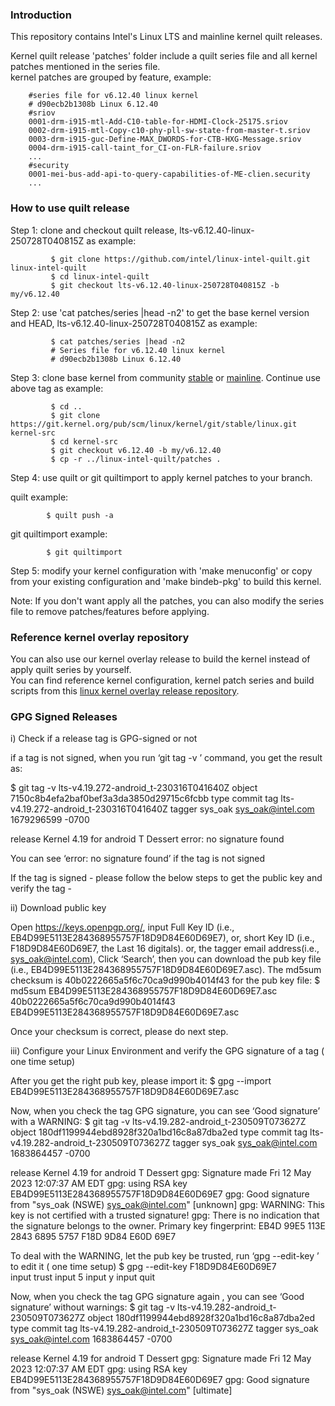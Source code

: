 ### Introduction

This repository contains Intel's Linux LTS and mainline kernel quilt releases.

Kernel quilt release 'patches' folder include a quilt series file and all kernel patches mentioned in the series file.\
kernel patches are grouped by feature, example:

```
    #series file for v6.12.40 linux kernel
    # d90ecb2b1308b Linux 6.12.40
    #sriov
    0001-drm-i915-mtl-Add-C10-table-for-HDMI-Clock-25175.sriov
    0002-drm-i915-mtl-Copy-c10-phy-pll-sw-state-from-master-t.sriov
    0003-drm-i915-guc-Define-MAX_DWORDS-for-CTB-HXG-Message.sriov
    0004-drm-i915-call-taint_for_CI-on-FLR-failure.sriov
    ...
    #security
    0001-mei-bus-add-api-to-query-capabilities-of-ME-clien.security
    ...
```

### How to use quilt release

Step 1: clone and checkout quilt release, lts-v6.12.40-linux-250728T040815Z as example:

```
         $ git clone https://github.com/intel/linux-intel-quilt.git linux-intel-quilt
         $ cd linux-intel-quilt
         $ git checkout lts-v6.12.40-linux-250728T040815Z -b my/v6.12.40
```

Step 2: use 'cat patches/series |head -n2' to get the base kernel version and HEAD, lts-v6.12.40-linux-250728T040815Z as example:

```
         $ cat patches/series |head -n2
         # Series file for v6.12.40 linux kernel
         # d90ecb2b1308b Linux 6.12.40
```

Step 3: clone base kernel from community [stable](https://git.kernel.org/pub/scm/linux/kernel/git/stable/linux.git) or [mainline](https://git.kernel.org/pub/scm/linux/kernel/git/torvalds/linux.git). Continue use above tag as example:

```
         $ cd ..
         $ git clone https://git.kernel.org/pub/scm/linux/kernel/git/stable/linux.git kernel-src
         $ cd kernel-src
         $ git checkout v6.12.40 -b my/v6.12.40
         $ cp -r ../linux-intel-quilt/patches .
```

Step 4: use quilt or git quiltimport to apply kernel patches to your branch.

quilt example:
```
        $ quilt push -a
```

git quiltimport example:
```
        $ git quiltimport
```

Step 5: modify your kernel configuration with 'make menuconfig' or copy from your existing configuration and 'make bindeb-pkg' to build this kernel.


Note: If you don't want apply all the patches, you can also modify the series file to remove patches/features before applying.

### Reference kernel overlay repository

You can also use our kernel overlay release to build the kernel instead of apply quilt series by yourself.\
You can find reference kernel configuration, kernel patch series and build scripts from this [linux kernel overlay release repository](https://github.com/intel/linux-kernel-overlay).

### GPG Signed Releases

i) Check if a release tag is GPG-signed or not

if a tag is not signed, when you run ‘git tag -v <tag>’ command, you get the result as:

$ git tag -v lts-v4.19.272-android_t-230316T041640Z
object 7150c8b4efa2baf0bef3a3da3850d29715c6fcbb
type commit
tag lts-v4.19.272-android_t-230316T041640Z
tagger sys_oak sys_oak@intel.com 1679296599 -0700

release Kernel 4.19 for android T Dessert
error: no signature found

You can see ‘error: no signature found’ if the tag is not signed

If the tag is signed - please follow the below steps to get the public key and verify the tag -

ii) Download public key

Open https://keys.openpgp.org/, input Full Key ID (i.e., EB4D99E5113E284368955757F18D9D84E60D69E7), or,
short Key ID (i.e., F18D9D84E60D69E7, the Last 16 digitals). or, the tagger email address(i.e., sys_oak@intel.com), 
Click ‘Search’, then you can download the pub key file (i.e., EB4D99E5113E284368955757F18D9D84E60D69E7.asc).
The md5sum checksum is 40b0222665a5f6c70ca9d990b4014f43 for the pub key file:
$ md5sum EB4D99E5113E284368955757F18D9D84E60D69E7.asc 
40b0222665a5f6c70ca9d990b4014f43  EB4D99E5113E284368955757F18D9D84E60D69E7.asc

Once your checksum is correct, please do next step.

iii) Configure your Linux Environment and verify the GPG signature of a tag ( one time setup) 

After you get the right pub key, please import it:
$ gpg --import EB4D99E5113E284368955757F18D9D84E60D69E7.asc

Now, when you check the tag GPG signature, you can see ‘Good signature’ with a WARNING:
$ git tag -v lts-v4.19.282-android_t-230509T073627Z
object 180df1199944ebd8928f320a1bd16c8a87dba2ed
type commit
tag lts-v4.19.282-android_t-230509T073627Z
tagger sys_oak sys_oak@intel.com 1683864457 -0700

release Kernel 4.19 for android T Dessert
gpg: Signature made Fri 12 May 2023 12:07:37 AM EDT
gpg:                using RSA key EB4D99E5113E284368955757F18D9D84E60D69E7
gpg: Good signature from "sys_oak (NSWE) sys_oak@intel.com" [unknown]
gpg: WARNING: This key is not certified with a trusted signature!
gpg:          There is no indication that the signature belongs to the owner.
Primary key fingerprint: EB4D 99E5 113E 2843 6895  5757 F18D 9D84 E60D 69E7

To deal with the WARNING, let the pub key be trusted, run ‘gpg --edit-key <key>’ to edit it ( one time setup)
$ gpg --edit-key F18D9D84E60D69E7  
input trust
input 5
input y
input quit

Now, when you check the tag GPG signature again , you can see ‘Good signature’ without warnings: 
$ git tag -v lts-v4.19.282-android_t-230509T073627Z
object 180df1199944ebd8928f320a1bd16c8a87dba2ed
type commit
tag lts-v4.19.282-android_t-230509T073627Z
tagger sys_oak sys_oak@intel.com 1683864457 -0700

release Kernel 4.19 for android T Dessert
gpg: Signature made Fri 12 May 2023 12:07:37 AM EDT
gpg:                using RSA key EB4D99E5113E284368955757F18D9D84E60D69E7
gpg: Good signature from "sys_oak (NSWE) sys_oak@intel.com" [ultimate]
